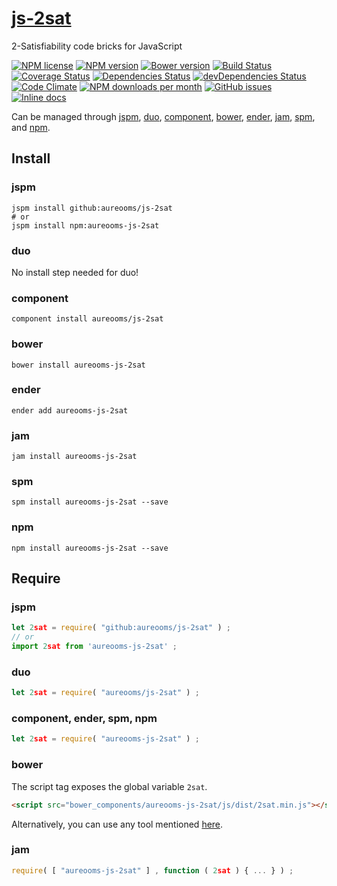 [js-2sat](http://aureooms.github.io/js-2sat)
==

2-Satisfiability code bricks for JavaScript

[![NPM license](http://img.shields.io/npm/l/aureooms-js-2sat.svg?style=flat)](https://raw.githubusercontent.com/aureooms/js-2sat/master/LICENSE)
[![NPM version](http://img.shields.io/npm/v/aureooms-js-2sat.svg?style=flat)](https://www.npmjs.org/package/aureooms-js-2sat)
[![Bower version](http://img.shields.io/bower/v/aureooms-js-2sat.svg?style=flat)](http://bower.io/search/?q=aureooms-js-2sat)
[![Build Status](http://img.shields.io/travis/aureooms/js-2sat.svg?style=flat)](https://travis-ci.org/aureooms/js-2sat)
[![Coverage Status](http://img.shields.io/coveralls/aureooms/js-2sat.svg?style=flat)](https://coveralls.io/r/aureooms/js-2sat)
[![Dependencies Status](http://img.shields.io/david/aureooms/js-2sat.svg?style=flat)](https://david-dm.org/aureooms/js-2sat#info=dependencies)
[![devDependencies Status](http://img.shields.io/david/dev/aureooms/js-2sat.svg?style=flat)](https://david-dm.org/aureooms/js-2sat#info=devDependencies)
[![Code Climate](http://img.shields.io/codeclimate/github/aureooms/js-2sat.svg?style=flat)](https://codeclimate.com/github/aureooms/js-2sat)
[![NPM downloads per month](http://img.shields.io/npm/dm/aureooms-js-2sat.svg?style=flat)](https://www.npmjs.org/package/aureooms-js-2sat)
[![GitHub issues](http://img.shields.io/github/issues/aureooms/js-2sat.svg?style=flat)](https://github.com/aureooms/js-2sat/issues)
[![Inline docs](http://inch-ci.org/github/aureooms/js-2sat.svg?branch=master&style=shields)](http://inch-ci.org/github/aureooms/js-2sat)

Can be managed through [jspm](https://github.com/jspm/jspm-cli),
[duo](https://github.com/duojs/duo),
[component](https://github.com/componentjs/component),
[bower](https://github.com/bower/bower),
[ender](https://github.com/ender-js/Ender),
[jam](https://github.com/caolan/jam),
[spm](https://github.com/spmjs/spm),
and [npm](https://github.com/npm/npm).

## Install

### jspm
```terminal
jspm install github:aureooms/js-2sat
# or
jspm install npm:aureooms-js-2sat
```
### duo
No install step needed for duo!

### component
```terminal
component install aureooms/js-2sat
```

### bower
```terminal
bower install aureooms-js-2sat
```

### ender
```terminal
ender add aureooms-js-2sat
```

### jam
```terminal
jam install aureooms-js-2sat
```

### spm
```terminal
spm install aureooms-js-2sat --save
```

### npm
```terminal
npm install aureooms-js-2sat --save
```

## Require
### jspm
```js
let 2sat = require( "github:aureooms/js-2sat" ) ;
// or
import 2sat from 'aureooms-js-2sat' ;
```
### duo
```js
let 2sat = require( "aureooms/js-2sat" ) ;
```

### component, ender, spm, npm
```js
let 2sat = require( "aureooms-js-2sat" ) ;
```

### bower
The script tag exposes the global variable `2sat`.
```html
<script src="bower_components/aureooms-js-2sat/js/dist/2sat.min.js"></script>
```
Alternatively, you can use any tool mentioned [here](http://bower.io/docs/tools/).

### jam
```js
require( [ "aureooms-js-2sat" ] , function ( 2sat ) { ... } ) ;
```